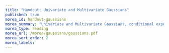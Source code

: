 ```yaml
---
title: "Handout: Univariate and Multivariate Gaussians"
published: true
morea_id: handout-gaussians
morea_summary: "Univariate and Multivariate Gaussians, conditional expectation"
morea_type: reading
morea_url: /morea/gaussians/gaussians.pdf
morea_sort_order: 2
morea_labels:
---
```

